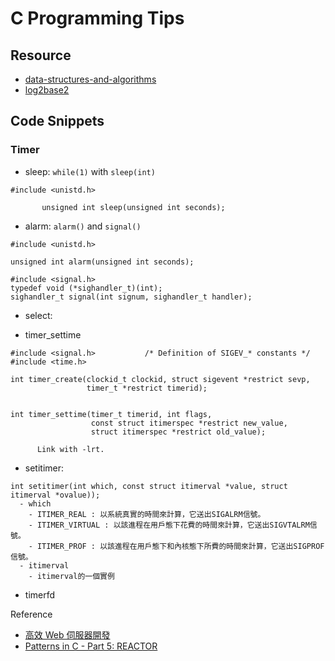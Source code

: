 # C Programming Tips


## Resource

- [data-structures-and-algorithms](https://github.com/nicehorse06/data-structures-and-algorithms)
- [log2base2](https://www.log2base2.com/)

## Code Snippets

### Timer

- sleep: `while(1)` with `sleep(int)`

```
#include <unistd.h>

       unsigned int sleep(unsigned int seconds);
```

- alarm: `alarm()` and `signal()`

```
#include <unistd.h>

unsigned int alarm(unsigned int seconds);

#include <signal.h>
typedef void (*sighandler_t)(int);
sighandler_t signal(int signum, sighandler_t handler);

```

- select:

- timer_settime

```
#include <signal.h>           /* Definition of SIGEV_* constants */
#include <time.h>

int timer_create(clockid_t clockid, struct sigevent *restrict sevp,
                 timer_t *restrict timerid);


int timer_settime(timer_t timerid, int flags,
                  const struct itimerspec *restrict new_value,
                  struct itimerspec *restrict old_value);

      Link with -lrt.
```

- setitimer:

```
int setitimer(int which, const struct itimerval *value, struct itimerval *ovalue));
  - which
    - ITIMER_REAL : 以系統真實的時間來計算，它送出SIGALRM信號。
    - ITIMER_VIRTUAL : 以該進程在用戶態下花費的時間來計算，它送出SIGVTALRM信號。
    - ITIMER_PROF : 以該進程在用戶態下和內核態下所費的時間來計算，它送出SIGPROF信號。
  - itimerval
    - itimerval的一個實例
```

- timerfd

Reference

- [高效 Web 伺服器開發](https://hackmd.io/@sysprog/fast-web-server)
- [Patterns in C - Part 5: REACTOR](https://www.adamtornhill.com/Patterns%20in%20C%205,%20REACTOR.pdf)
<!--
### Keyword

auto break case char const continue default do double else enum extern float for goto if int long register return short signed sizeof static struct switch typedef union unsigned void volatile while

### Variant

- volatile, alignment

### Goto

- goto, setjump, longjump

### String

- [reverse a string]()
- [asprintf]()
- append string
- insert string


### Function

- pass a pointer to a function
- pass a dobule-pointer to a function
- pass a triple-pointer to a function
- pass a structure to to a function

### Number

- [strtol v.s. atoi](src/strtol_and_atoi/main.c)

### File

- read an entire file

### Point
- the usages of pointer

```
$ sudo apt-get install cdecl
$ explain char *(*fptab[])(int)
```
- gcc and glibc versions
- endian
- framebuffer
- volu
- opts
- unset, autofree
- revise process name

- avoid to double free memory point
- check for fuction input
- atoi v.s. strtol
- append log to a log file
- hexdump
- printk
- scanf and ignore the remaining

- Queue



## Library

- enable verbose for libcurl
- evhttpd of libevent

## Resource

- [The Linux Programming Interface](https://man7.org/tlpi/code/online/index.html)
- [軟件開發平台及語言筆記大全(超詳細)](https://www.cntofu.com/book/46/index.html)

- [C 語言入門](https://www.youtube.com/playlist?list=PLY_qIufNHc293YnIjVeEwNDuqGo8y2Emx)
  - [【C 語言入門】20.4 - 使用 scanf 讀入資料的問題](https://www.youtube.com/watch?v=my-0xCJNgoM&ab_channel=FeisStudio)

-[你所不知道的 C 語言：技巧篇 (2017-03-20)](https://www.youtube.com/watch?v=H4Efd9zN00A&ab_channel=.GUTS)
  - [你所不知道的 C 語言：技巧篇 (2019-07-11)](https://www.youtube.com/watch?v=lUFdjk8Nmbg&ab_channel=.GUTS)

- Jserv Homework